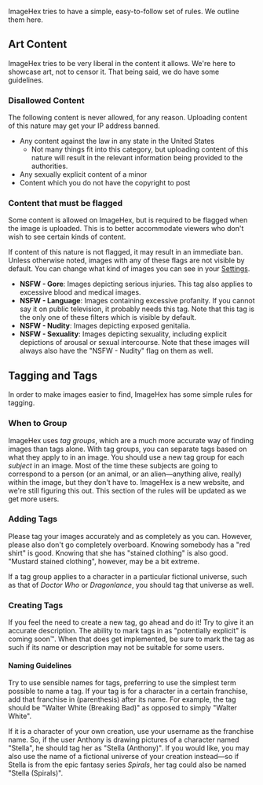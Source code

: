 ImageHex tries to have a simple, easy-to-follow set of rules. We outline them here.

## Art Content
ImageHex tries to be very liberal in the content it allows.
We're here to showcase art, not to censor it.
That being said, we do have some guidelines.

### Disallowed Content
The following content is never allowed, for any reason.
Uploading content of this nature may get your IP address banned.

* Any content against the law in any state in the United States
  * Not many things fit into this category, but uploading content of this nature will result in the relevant information being provided to the authorities.
* Any sexually explicit content of a minor
* Content which you do not have the copyright to post

### Content that must be flagged
Some content is allowed on ImageHex, but is required to be flagged when the image is uploaded.
This is to better accommodate viewers who don't wish to see certain kinds of content.

If content of this nature is not flagged, it may result in an immediate ban. Unless otherwise noted, images with any of these flags are not visible by default. You can change what kind of images you can see in your <a href="/settings">Settings</a>.

* **NSFW - Gore**: Images depicting serious injuries. This tag also applies to excessive blood and medical images.
* **NSFW - Language**: Images containing excessive profanity. If you cannot say it on public television, it probably needs this tag. Note that this tag is the only one of these filters which is visible by default.
* **NSFW - Nudity**: Images depicting exposed genitalia.
* **NSFW - Sexuality**: Images depicting sexuality, including explicit depictions of arousal or sexual intercourse. Note that these images will always also have the "NSFW - Nudity" flag on them as well.


## Tagging and Tags
In order to make images easier to find, ImageHex has some simple rules for tagging.

### When to Group
ImageHex uses *tag groups*, which are a much more accurate way of finding images than tags alone.
With tag groups, you can separate tags based on what they apply to in an image.
You should use a new tag group for each *subject* in an image.
Most of the time these subjects are going to correspond to a person (or an animal, or an alien&mdash;anything alive, really) within the image, but they don't have to.
ImageHex is a new website, and we're still figuring this out.
This section of the rules will be updated as we get more users.

### Adding Tags
Please tag your images accurately and as completely as you can.
However, please also don't go completely overboard.
Knowing somebody has a "red shirt" is good.
Knowing that she has "stained clothing" is also good.
"Mustard stained clothing", however, may be a bit extreme.

If a tag group applies to a character in a particular fictional universe, such as that of *Doctor Who* or *Dragonlance*, you should tag that universe as well.

### Creating Tags
If you feel the need to create a new tag, go ahead and do it!
Try to give it an accurate description.
The ability to mark tags in as "potentially explicit" is coming soon&trade;.
When that does get implemented, be sure to mark the tag as such if its name or description may not be suitable for some users.

#### Naming Guidelines
Try to use sensible names for tags, preferring to use the simplest term possible to name a tag.
If your tag is for a character in a certain franchise, add that franchise in (parenthesis) after its name.
For example, the tag should be "Walter White (Breaking Bad)" as opposed to simply "Walter White".

If it is a character of your own creation, use your username as the franchise name.
So, if the user Anthony is drawing pictures of a character named "Stella", he should tag her as "Stella (Anthony)".
If you would like, you may also use the name of a fictional universe of your creation instead&mdash;so if Stella is from the epic fantasy series *Spirals*, her tag could also be named "Stella (Spirals)".
